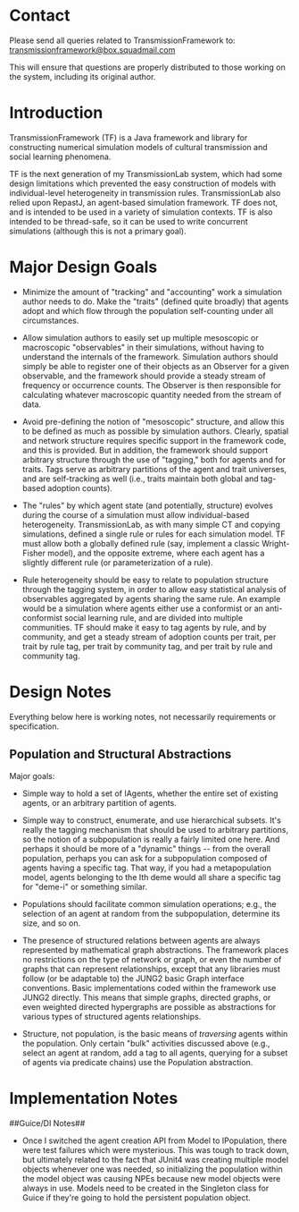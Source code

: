 # Contact #

Please send all queries related to TransmissionFramework to:  transmissionframework@box.squadmail.com

This will ensure that questions are properly distributed to those working on the system, including its original author.  


# Introduction #

TransmissionFramework (TF) is a Java framework and library for constructing numerical simulation models of cultural transmission and social learning phenomena.

TF is the next generation of my TransmissionLab system, which had some design limitations which prevented the easy construction of models with individual-level heterogeneity in transmission rules. TransmissionLab also relied upon RepastJ, an agent-based simulation framework. TF does not, and is intended to be used in a variety of simulation contexts. TF is also intended to be thread-safe, so it can be used to write concurrent simulations (although this is not a primary goal).

# Major Design Goals #

* Minimize the amount of "tracking" and "accounting" work a simulation author needs to do. Make the "traits" (defined quite broadly) that agents adopt and which flow through the population self-counting under all circumstances.

* Allow simulation authors to easily set up multiple mesoscopic or macroscopic "observables" in their simulations, without having to understand the internals of the framework. Simulation authors should simply be able to register one of their objects as an Observer for a given observable, and the framework should provide a steady stream of frequency or occurrence counts.  The Observer is then responsible for calculating whatever macroscopic quantity needed from the stream of data.

* Avoid pre-defining the notion of "mesoscopic" structure, and allow this to be defined as much as possible by simulation authors. Clearly, spatial and network structure requires specific support in the framework code, and this is provided. But in addition, the framework should support arbitrary structure through the use of "tagging," both for agents and for traits. Tags serve as arbitrary partitions of the agent and trait universes, and are self-tracking as well (i.e., traits maintain both global and tag-based adoption counts).

* The "rules" by which agent state (and potentially, structure) evolves during the course of a simulation must allow individual-based heterogeneity. TransmissionLab, as with many simple CT and copying simulations, defined a single rule or rules for each simulation model. TF must allow both a globally defined rule (say, implement a classic Wright-Fisher model), and the opposite extreme, where each agent has a slightly different rule (or parameterization of a rule).

* Rule heterogeneity should be easy to relate to population structure through the tagging system, in order to allow easy statistical analysis of observables aggregated by agents sharing the same rule. An example would be a simulation where agents either use a conformist or an anti-conformist social learning rule, and are divided into multiple communities. TF should make it easy to tag agents by rule, and by community, and get a steady stream of adoption counts per trait, per trait by rule tag, per trait by community tag, and per trait by rule and community tag.


# Design Notes #

Everything below here is working notes, not necessarily requirements or specification.

## Population and Structural Abstractions ##

Major goals:

* Simple way to hold a set of IAgents, whether the entire set of existing agents, or an arbitrary partition of agents.

* Simple way to construct, enumerate, and use hierarchical subsets. It's really the tagging mechanism that should be used to arbitrary partitions, so the notion of a subpopulation is really a fairly limited one here. And perhaps it should be more of a "dynamic" things -- from the overall population, perhaps you can ask for a subpopulation composed of agents having a specific tag. That way, if you had a metapopulation model, agents belonging to the Ith deme would all share a specific tag for "deme-i" or something similar.

* Populations should facilitate common simulation operations; e.g., the selection of an agent at random from the subpopulation, determine its size, and so on.

* The presence of structured relations between agents are always represented by mathematical graph abstractions. The framework places no restrictions on the type of network or graph, or even the number of graphs that can represent relationships, except that any libraries must follow (or be adaptable to) the JUNG2 basic Graph interface conventions. Basic implementations coded within the framework use JUNG2 directly. This means that simple graphs, directed graphs, or even weighted directed hypergraphs are possible as abstractions for various types of structured agents relationships.

* Structure, not population, is the basic means of *traversing* agents within the population. Only certain "bulk" activities discussed above (e.g., select an agent at random, add a tag to all agents, querying for a subset of agents via predicate chains) use the Population abstraction.

# Implementation Notes #

##Guice/DI Notes##

* Once I switched the agent creation API from Model to IPopulation, there were test failures which were mysterious. This was tough to track down, but ultimately related to the fact that JUnit4 was creating multiple model objects whenever one was needed, so initializing the population within the model object was causing NPEs because new model objects were always in use. Models need to be created in the Singleton class for Guice if they're going to hold the persistent population object.
